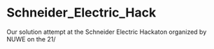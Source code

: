 # Schneider_Electric_Hack
Our solution attempt at the Schneider Electric Hackaton organized by NUWE on the 21/
